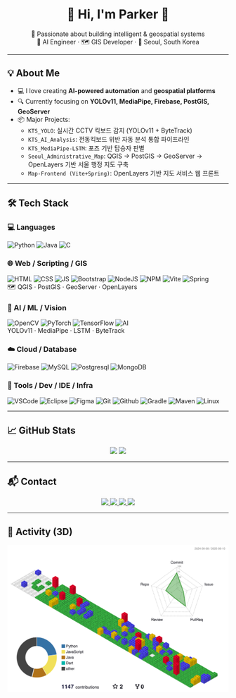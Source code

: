 <!-- 헤더 -->
<h1 align="center">🛫 Hi, I'm <strong>Parker</strong> 👋</h1>

<p align="center">
  🚀 Passionate about building intelligent & geospatial systems <br>
  🧠 AI Engineer · 🗺️ GIS Developer · 📍 Seoul, South Korea
</p>

---

## 💡 About Me

- 💻 I love creating **AI-powered automation** and **geospatial platforms**
- 🔍 Currently focusing on **YOLOv11, MediaPipe, Firebase, PostGIS, GeoServer**
- 📦 Major Projects:
  - `KTS_YOLO`: 실시간 CCTV 킥보드 감지 (YOLOv11 + ByteTrack)
  - `KTS_AI_Analysis`: 전동킥보드 위반 자동 분석 통합 파이프라인
  - `KTS_MediaPipe-LSTM`: 포즈 기반 탑승자 판별
  - `Seoul_Administrative_Map`: QGIS → PostGIS → GeoServer → OpenLayers 기반 서울 행정 지도 구축
  - `Map-Frontend (Vite+Spring)`: OpenLayers 기반 지도 서비스 웹 프론트

---

## 🛠️ Tech Stack

### 💻 Languages
![Python](https://skillicons.dev/icons?i=python&theme=light) 
![Java](https://skillicons.dev/icons?i=java&theme=light) 
![C](https://skillicons.dev/icons?i=c&theme=light)

### 🌐 Web / Scripting / GIS
![HTML](https://skillicons.dev/icons?i=html&theme=light) 
![CSS](https://skillicons.dev/icons?i=css&theme=light) 
![JS](https://skillicons.dev/icons?i=js&theme=light) 
![Bootstrap](https://skillicons.dev/icons?i=bootstrap&theme=light) 
![NodeJS](https://skillicons.dev/icons?i=nodejs&theme=light) 
![NPM](https://skillicons.dev/icons?i=npm&theme=light) 
![Vite](https://skillicons.dev/icons?i=vite&theme=light) 
![Spring](https://skillicons.dev/icons?i=spring&theme=light)  
🗺️ QGIS · PostGIS · GeoServer · OpenLayers

### 🤖 AI / ML / Vision
![OpenCV](https://skillicons.dev/icons?i=opencv&theme=light) 
![PyTorch](https://skillicons.dev/icons?i=pytorch&theme=light) 
![TensorFlow](https://skillicons.dev/icons?i=tensorflow&theme=light) 
![AI](https://img.shields.io/badge/AI-000000?style=flat&logo=openai&logoColor=white)  
YOLOv11 · MediaPipe · LSTM · ByteTrack

### ☁️ Cloud / Database
![Firebase](https://skillicons.dev/icons?i=firebase&theme=light) 
![MySQL](https://skillicons.dev/icons?i=mysql&theme=light) 
![Postgresql](https://skillicons.dev/icons?i=postgres&theme=light) 
![MongoDB](https://skillicons.dev/icons?i=mongodb&theme=light)

### 🔧 Tools / Dev / IDE / Infra
![VSCode](https://skillicons.dev/icons?i=vscode&theme=light) 
![Eclipse](https://skillicons.dev/icons?i=eclipse&theme=light) 
![Figma](https://skillicons.dev/icons?i=figma&theme=light) 
![Git](https://skillicons.dev/icons?i=git&theme=light) 
![Github](https://skillicons.dev/icons?i=github&theme=light) 
![Gradle](https://skillicons.dev/icons?i=gradle&theme=light) 
![Maven](https://skillicons.dev/icons?i=maven&theme=light) 
![Linux](https://skillicons.dev/icons?i=linux&theme=light)

---

## 📈 GitHub Stats

<p align="center">
  <img src="https://github-readme-stats.vercel.app/api?username=ParkerQH&show_icons=true&theme=default&hide_border=true"/>
  <img src="https://github-readme-stats.vercel.app/api/top-langs/?username=ParkerQH&layout=compact&theme=default&hide_border=true"/>
</p>

---

## 📬 Contact

<p align="center">
  <a href="mailto:blueskyaoa7@gmail.com" >
    <img src="https://img.shields.io/badge/Gmail-D14836?style=for-the-badge&logo=gmail&logoColor=white"/>
  </a>
  <a href="https://github.com/ParkerQH">
    <img src="https://img.shields.io/badge/GitHub-181717?style=for-the-badge&logo=github&logoColor=white"/>
  </a>
  <a href="https://www.notion.so/your-notion-link">
    <img src="https://img.shields.io/badge/Notion-000000?style=for-the-badge&logo=notion&logoColor=white"/>
  </a>
  <a href="#">
    <img src="https://img.shields.io/badge/WeChat-07C160?style=for-the-badge&logo=wechat&logoColor=white"/>
  </a>
</p>

---

## 🧱 Activity (3D)

<p align="center">
  <img src="./profile-3d-contrib/profile-gitblock.svg" alt="3D GitHub Contribution"/>
</p>
